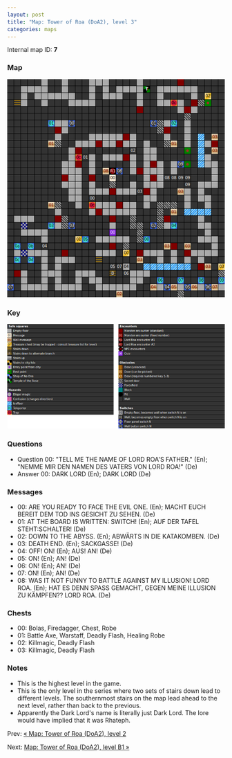 ```yaml
---
layout: post
title: "Map: Tower of Roa (DoA2), level 3"
categories: maps
---
```


Internal map ID: __7__

### Map

![Dungeons of Avalon II, tower level 3 map](../images/doa2-t3.png "Tower level 3 map")

### Key

![Dungeons of Avalon II, map key](../images/doa2-key.png "Map key")

### Questions

* Question 00: "TELL ME THE NAME OF LORD ROA'S FATHER." (En);
  "NEMME MIR DEN NAMEN DES VATERS VON LORD ROA!" (De)
* Answer 00: DARK LORD (En);
  DARK LORD (De)

### Messages

* 00: ARE YOU READY TO FACE THE EVIL ONE. (En);
  MACHT EUCH BEREIT DEM TOD INS GESICHT ZU SEHEN. (De)
* 01: AT THE BOARD IS WRITTEN: SWITCH! (En);
  AUF DER TAFEL STEHT:SCHALTER! (De)
* 02: DOWN TO THE ABYSS. (En);
  ABW&Auml;RTS IN DIE KATAKOMBEN. (De)
* 03: DEATH END. (En);
  SACKGASSE! (De)
* 04: OFF! ON! (En);
  AUS! AN! (De)
* 05: ON! (En);
  AN! (De)
* 06: ON! (En);
  AN! (De)
* 07: ON! (En);
  AN! (De)
* 08: WAS IT NOT FUNNY TO BATTLE AGAINST MY ILLUSION! LORD ROA. (En);
  HAT ES DENN SPASS GEMACHT, GEGEN MEINE ILLUSION ZU K&Auml;MPFEN?? LORD ROA. (De)

### Chests

* 00: Bolas, Firedagger, Chest, Robe
* 01: Battle Axe, Warstaff, Deadly Flash, Healing Robe
* 02: Killmagic, Deadly Flash
* 03: Killmagic, Deadly Flash

### Notes

* This is the highest level in the game.
* This is the only level in the series where two sets of stairs down lead to
  different levels. The southernmost stairs on the map lead ahead to the next
  level, rather than back to the previous.
* Apparently the Dark Lord's name is literally just Dark Lord.
  The lore would have implied that it was Rhateph.

Prev: [&laquo; Map: Tower of Roa (DoA2), level 2](doa2-tower2.html)

Next: [Map: Tower of Roa (DoA2), level B1 &raquo;](doa2-tower-b1.html)
